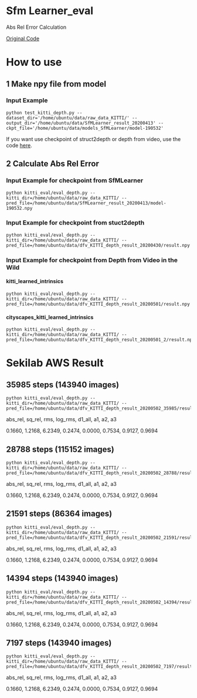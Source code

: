 # Sfm Learner_eval
Abs Rel Error Calculation

[Original Code](https://github.com/tinghuiz/SfMLearner)

# How to use

## 1 Make npy file from model

### Input Example

```shell
python test_kitti_depth.py --dataset_dir='/home/ubuntu/data/raw_data_KITTI/' --output_dir='/home/ubuntu/data/SfMLearner_result_20200413' --ckpt_file='/home/ubuntu/data/models_SfMLearner/model-190532'
```

If you want use checkpoint of struct2depth or depth from video, use the code [here](https://github.com/go125/TestCheckpointFromDFV).

## 2 Calculate Abs Rel Error


### Input Example for checkpoint from SfMLearner

```shell
python kitti_eval/eval_depth.py --kitti_dir=/home/ubuntu/data/raw_data_KITTI/ --pred_file=/home/ubuntu/data/SfMLearner_result_20200413/model-190532.npy
```

### Input Example for checkpoint from stuct2depth

```shell
python kitti_eval/eval_depth.py --kitti_dir=/home/ubuntu/data/raw_data_KITTI/ --pred_file=/home/ubuntu/data/dfv_KITTI_depth_result_20200430/result.npy
```

### Input Example for checkpoint from Depth from Video in the Wild

#### kitti_learned_intrinsics

```shell
python kitti_eval/eval_depth.py --kitti_dir=/home/ubuntu/data/raw_data_KITTI/ --pred_file=/home/ubuntu/data/dfv_KITTI_depth_result_20200501/result.npy
```

#### cityscapes_kitti_learned_intrinsics

```shell
python kitti_eval/eval_depth.py --kitti_dir=/home/ubuntu/data/raw_data_KITTI/ --pred_file=/home/ubuntu/data/dfv_KITTI_depth_result_20200501_2/result.npy
```

# Sekilab AWS Result

## 35985 steps (143940 images)

```shell
python kitti_eval/eval_depth.py --kitti_dir=/home/ubuntu/data/raw_data_KITTI/ --pred_file=/home/ubuntu/data/dfv_KITTI_depth_result_20200502_35985/result.npy
```

 abs_rel,     sq_rel,        rms,    log_rms,     d1_all,         a1,         a2,         a3
 
 0.1660,     1.2168,     6.2349,     0.2474,     0.0000,     0.7534,     0.9127,     0.9694
 
 ## 28788 steps (115152 images)

```shell
python kitti_eval/eval_depth.py --kitti_dir=/home/ubuntu/data/raw_data_KITTI/ --pred_file=/home/ubuntu/data/dfv_KITTI_depth_result_20200502_28788/result.npy
```

 abs_rel,     sq_rel,        rms,    log_rms,     d1_all,         a1,         a2,         a3
 
 0.1660,     1.2168,     6.2349,     0.2474,     0.0000,     0.7534,     0.9127,     0.9694
 
 ## 21591 steps (86364 images)

```shell
python kitti_eval/eval_depth.py --kitti_dir=/home/ubuntu/data/raw_data_KITTI/ --pred_file=/home/ubuntu/data/dfv_KITTI_depth_result_20200502_21591/result.npy
```

 abs_rel,     sq_rel,        rms,    log_rms,     d1_all,         a1,         a2,         a3
 
 0.1660,     1.2168,     6.2349,     0.2474,     0.0000,     0.7534,     0.9127,     0.9694
 
 ## 14394 steps (143940 images)

```shell
python kitti_eval/eval_depth.py --kitti_dir=/home/ubuntu/data/raw_data_KITTI/ --pred_file=/home/ubuntu/data/dfv_KITTI_depth_result_20200502_14394/result.npy
```

 abs_rel,     sq_rel,        rms,    log_rms,     d1_all,         a1,         a2,         a3
 
 0.1660,     1.2168,     6.2349,     0.2474,     0.0000,     0.7534,     0.9127,     0.9694
 
 ## 7197 steps (143940 images)

```shell
python kitti_eval/eval_depth.py --kitti_dir=/home/ubuntu/data/raw_data_KITTI/ --pred_file=/home/ubuntu/data/dfv_KITTI_depth_result_20200502_7197/result.npy
```

 abs_rel,     sq_rel,        rms,    log_rms,     d1_all,         a1,         a2,         a3
 
 0.1660,     1.2168,     6.2349,     0.2474,     0.0000,     0.7534,     0.9127,     0.9694
